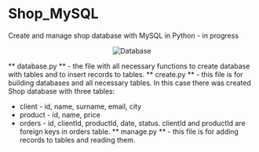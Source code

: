 # Shop_MySQL
Create and manage shop database with MySQL in Python - in progress

<p align="center">
  <img src="https://user-images.githubusercontent.com/99027230/190636802-84c0c89c-db10-4676-8f33-92fefabb0ce2.png" alt="Database"/>
</p>

** database.py ** - the file with all necessary functions to create database with tables and to insert records to tables.
** create.py ** - this file is for building databases and all necessary tables. In this case there was created Shop database with three tables:
* client - id, name, surname, email, city
* product - id, name, price
* orders - id, clientId, productId, date, status. clientId and productId are foreign keys in orders table.
** manage.py ** - this file is for adding records to tables and reading them.  
